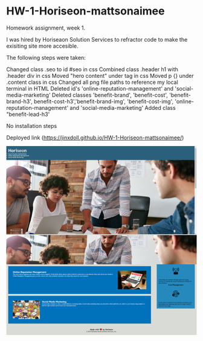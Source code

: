# HW-1-Horiseon-mattsonaimee
Homework assignment, week 1.

I was hired by Horiseaon Solution Services to refractor code to make the exisiting site more accesible. 

The following steps were taken:

Changed class .seo to id #seo in css
Combined class .header h1 with .header div in css
Moved "hero content" under <a> tag in css
Moved p {} under .content class in css
Changed all png file paths to reference my local terminal in HTML
Deleted id's 'online-reputation-management' and 'social-media-marketing' 
Deleted classes 'benefit-brand', 'benefit-cost', 'benefit-brand-h3', benefit-cost-h3','benefit-brand-img', 'benefit-cost-img', 'online-reputation-management' and 'social-media-marketing' 
Added class "benefit-lead-h3'

No installation steps

Deployed link (https://jinxdoll.github.io/HW-1-Horiseon-mattsonaimee/)


![screencapture](assets\images\screencapture-file-C-Users-amatt-code-Homework-project-Horsieon-screencapture.png)